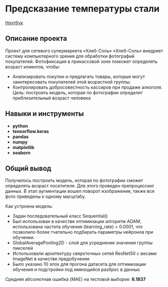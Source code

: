 # Предсказание температуры стали

[Ноутбук]()

## Описание проекта

Проект для сетевого супермаркета «Хлеб-Соль»
«Хлеб-Соль» внедряет систему компьютерного зрения для обработки фотографий покупателей. Фотофиксация в прикассовой зоне поможет определять возраст клиентов, чтобы:
- Анализировать покупки и предлагать товары, которые могут заинтересовать покупателей этой возрастной группы;
- Контролировать добросовестность кассиров при продаже алкоголя.
Цель: построить модель, которая по фотографии определит приблизительный возраст человека


## Навыки и инструменты

- **python**
- **tensorflow.keras**
- **pandas**
- **numpy**
- **matplotlib**
- **seaborn**

## 

## Общий вывод

Получилось построить модель, которая по фотографии сможет определять возраст посетителя.
Для этого проведен препроцессинг данных. В этап аугментации вошел поворот изображения, также все фото приведены к одному масштабу.

Как устроена модель:
- Задан последовательный класс Sequential()
- Был использован в качестве оптимизации алгоритм ADAM, использована частота обучения (learning_rate) = 0.0001, что позволило более тчательно подбирать параметры нейронов при обучении.
- GlobalAveragePooling2D - слой для усреднения значения группы пикселей
- Использовали архитектуру сверхточных сетей ResNet50 с весами ImageNet в качестве предобучения
- Было указано 10 эпох для прогона датасета для оптимизации обучения и подстройки под имеющийся разброс в данных

Средняя абсолютная ошибка (MAE) на тестовой выборке: **6.1837**

